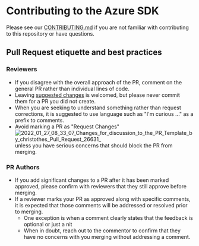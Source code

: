 # Contributing to the Azure SDK

Please see our [CONTRIBUTING.md](https://github.com/Azure/azure-sdk-for-net/blob/main/CONTRIBUTING.md) if you are not familiar with contributing to this repository or have questions.

## Pull Request etiquette and best practices

### Reviewers

- If you disagree with the overall approach of the PR, comment on the general PR rather than individual lines of code.
- Leaving [suggested changes](https://docs.github.com/en/pull-requests/collaborating-with-pull-requests/reviewing-changes-in-pull-requests/commenting-on-a-pull-request#adding-line-comments-to-a-pull-request) is welcomed, but please never commit them for a PR you did not create.
- When you are seeking to understand something rather than request corrections, it is suggested to use language such as "I'm curious ..." as a prefix to comments.
- Avoid marking a PR as "Request Changes" ![2022_01_27_08_33_07_Changes_for_discussion_to_the_PR_Template_by_christothes_Pull_Request_26631_](https://user-images.githubusercontent.com/1279263/151379844-b9babb22-b0fe-4b9c-b749-eb7488a38d84.png) unless you have serious concerns that should block the PR from merging.

### PR Authors

- If you add significant changes to a PR after it has been marked approved, please confirm with reviewers that they still approve before merging.
- If a reviewer marks your PR as approved along with specific comments, it is expected that those comments will be addressed or resolved prior to merging.
  - One exception is when a comment clearly states that the feedback is optional or just a nit
  - When in doubt, reach out to the commentor to confirm that they have no concerns with you merging without addressing a comment.
